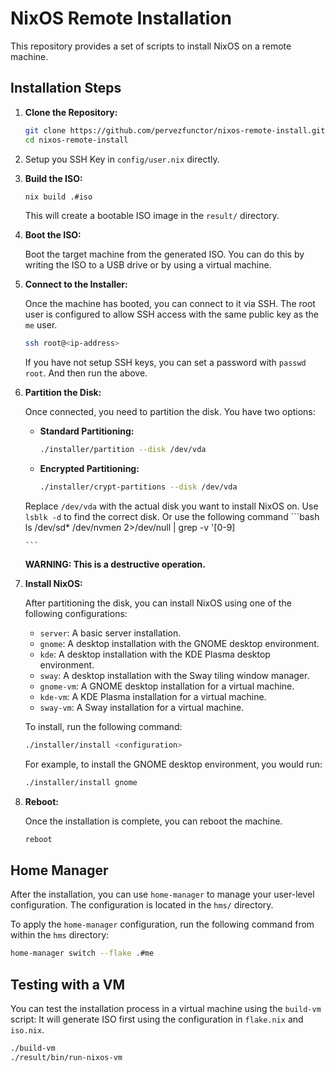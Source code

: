 # NixOS Remote Installation

This repository provides a set of scripts to install NixOS on a remote machine.

## Installation Steps

1. **Clone the Repository:**

    ```bash
    git clone https://github.com/pervezfunctor/nixos-remote-install.git
    cd nixos-remote-install
    ```
2.  Setup you SSH Key in `config/user.nix` directly.

3.  **Build the ISO:**

    ```bash
    nix build .#iso
    ```

    This will create a bootable ISO image in the `result/` directory.

4.  **Boot the ISO:**

    Boot the target machine from the generated ISO. You can do this by writing the ISO to a USB drive or by using a virtual machine.

5.  **Connect to the Installer:**

    Once the machine has booted, you can connect to it via SSH. The root user is configured to allow SSH access with the same public key as the `me` user.

    ```bash
    ssh root@<ip-address>
    ```

    If you have not setup SSH keys, you can set a password with `passwd root`. And then run the above.

6.  **Partition the Disk:**

    Once connected, you need to partition the disk. You have two options:

    *   **Standard Partitioning:**

        ```bash
        ./installer/partition --disk /dev/vda
        ```

    *   **Encrypted Partitioning:**

        ```bash
        ./installer/crypt-partitions --disk /dev/vda
        ```

    Replace `/dev/vda` with the actual disk you want to install NixOS on. Use `lsblk -d` to find the correct disk.
    Or use the following command
        ```bash
        ls /dev/sd* /dev/nvme*n* 2>/dev/null | grep -v '[0-9]

        ```

    **WARNING: This is a destructive operation.**

7.  **Install NixOS:**

    After partitioning the disk, you can install NixOS using one of the following configurations:

    *   `server`: A basic server installation.
    *   `gnome`: A desktop installation with the GNOME desktop environment.
    *   `kde`: A desktop installation with the KDE Plasma desktop environment.
    *   `sway`: A desktop installation with the Sway tiling window manager.
    *   `gnome-vm`: A GNOME desktop installation for a virtual machine.
    *   `kde-vm`: A KDE Plasma installation for a virtual machine.
    *   `sway-vm`: A Sway installation for a virtual machine.

    To install, run the following command:

    ```bash
    ./installer/install <configuration>
    ```

    For example, to install the GNOME desktop environment, you would run:

    ```bash
    ./installer/install gnome
    ```

8.  **Reboot:**

    Once the installation is complete, you can reboot the machine.

    ```bash
    reboot
    ```

## Home Manager

After the installation, you can use `home-manager` to manage your user-level configuration. The configuration is located in the `hms/` directory.

To apply the `home-manager` configuration, run the following command from within the `hms` directory:

```bash
home-manager switch --flake .#me
```

## Testing with a VM

You can test the installation process in a virtual machine using the `build-vm` script:
It will generate ISO first using the configuration in `flake.nix` and `iso.nix`.

```bash
./build-vm
./result/bin/run-nixos-vm
```
